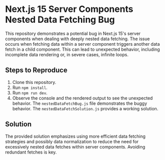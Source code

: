 # Next.js 15 Server Components Nested Data Fetching Bug

This repository demonstrates a potential bug in Next.js 15's server components when dealing with deeply nested data fetching. The issue occurs when fetching data within a server component triggers another data fetch in a child component. This can lead to unexpected behavior, including incomplete data rendering or, in severe cases, infinite loops.

## Steps to Reproduce

1. Clone this repository.
2. Run `npm install`.
3. Run `npm run dev`.
4. Observe the console and the rendered output to see the unexpected behavior.  The `nestedDataFetchBug.js` file demonstrates the buggy behavior. The `nestedDataFetchSolution.js` provides a working solution.

## Solution

The provided solution emphasizes using more efficient data fetching strategies and possibly data normalization to reduce the need for excessively nested data fetches within server components. Avoiding redundant fetches is key.